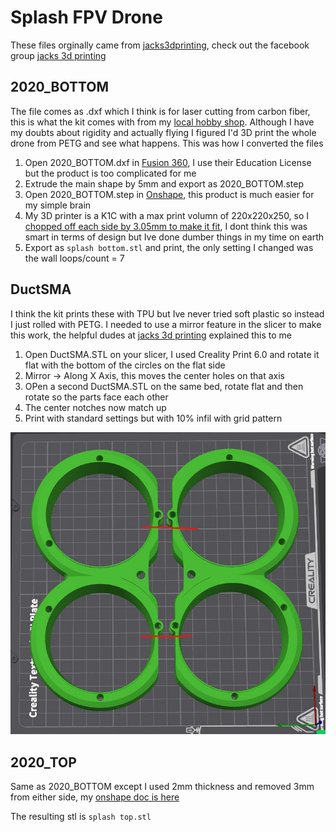 # Splash FPV Drone

These files orginally came from [jacks3dprinting](https://www.thingiverse.com/thing:4741274/files), check out the facebook group [jacks 3d printing](https://www.facebook.com/groups/315905552404441)

## 2020_BOTTOM

The file comes as .dxf which I think is for laser cutting from carbon fiber, this is what the kit comes with from my [local hobby shop](https://www.quadjunkie.co.nz/product/splash-cinewhoops-from-jacks-3d/). Although I have my doubts about rigidity and actually flying I figured I'd 3D print the whole drone from PETG and see what happens. This was how I converted the files

1. Open 2020_BOTTOM.dxf in [Fusion 360](https://www.autodesk.com/products/fusion-360/), I use their Education License but the product is too complicated for me
1. Extrude the main shape by 5mm and export as 2020_BOTTOM.step
1. Open 2020_BOTTOM.step in [Onshape](https://www.onshape.com/en/), this product is much easier for my simple brain
1. My 3D printer is a K1C with a max print volumn of 220x220x250, so I [chopped off each side by 3.05mm to make it fit](https://cad.onshape.com/documents/10d304fa08ec89b5c3c82cf4/w/95be4216cc5ec3a5ac78ad2f/e/0e5da90423fec7daeeb563ab), I dont think this was smart in terms of design but Ive done dumber things in my time on earth
1. Export as `splash bottom.stl` and print, the only setting I changed was the wall loops/count = 7

## DuctSMA

I think the kit prints these with TPU but Ive never tried soft plastic so instead I just rolled with PETG. I needed to use a mirror feature in the slicer to make this work, the helpful dudes at [jacks 3d printing](https://www.facebook.com/groups/315905552404441) explained this to me

1. Open DuctSMA.STL on your slicer, I used Creality Print 6.0 and rotate it flat with the bottom of the circles on the flat side
1. Mirror -> Along X Axis, this moves the center holes on that axis
1. OPen a second DuctSMA.STL on the same bed, rotate flat and then rotate so the parts face each other
1. The center notches now match up
1. Print with standard settings but with 10% infil with grid pattern

![DuctSMA slicer](./DuctSMA.jpg)

## 2020_TOP

Same as 2020_BOTTOM except I used 2mm thickness and removed 3mm from either side, my [onshape doc is here](https://cad.onshape.com/documents/a7605b4517a8a1863d6d50e7/w/2daf4fa2031e767b9879f13f/e/a5c888149138a796a213c25a)

The resulting stl is `splash top.stl`